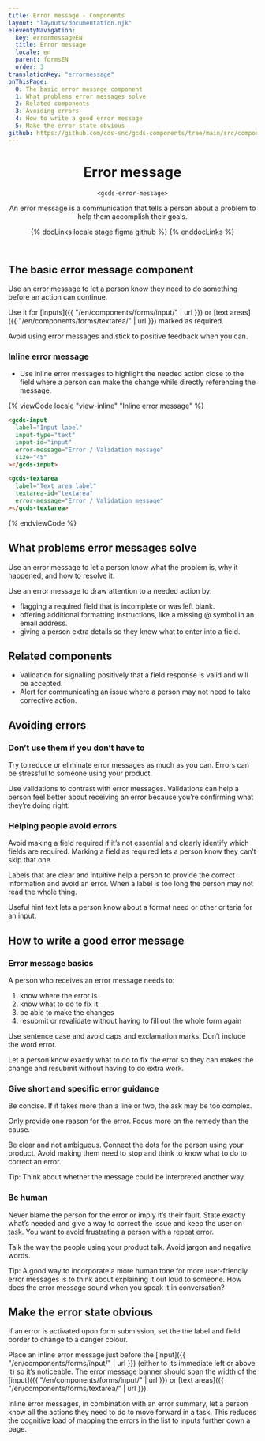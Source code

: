 ```yaml
---
title: Error message - Components
layout: "layouts/documentation.njk"
eleventyNavigation:
  key: errormessageEN
  title: Error message
  locale: en
  parent: formsEN
  order: 3
translationKey: "errormessage"
onThisPage:
  0: The basic error message component
  1: What problems error messages solve
  2: Related components
  3: Avoiding errors
  4: How to write a good error message
  5: Make the error state obvious
github: https://github.com/cds-snc/gcds-components/tree/main/src/components/gcds-error-message
---
```


<header>

# Error message

`<gcds-error-message>`

An error message is a communication that tells a person about a problem to help them accomplish their goals.

{% docLinks locale stage figma github %}
{% enddocLinks %}

</header>

<section aria-label="The basic error message component">

## The basic error message component

Use an error message to let a person know they need to do something before an action can continue.

Use it for [inputs]({{ "/en/components/forms/input/" | url }}) or [text areas]({{ "/en/components/forms/textarea/" | url }}) marked as required.

Avoid using error messages and stick to positive feedback when you can.

### Inline error message

<ul>
  <li>Use inline error messages to highlight the needed action close to the field where a person can make the change while directly referencing the message.</li>
</ul>

<div class="comp-show">
  <gcds-input
    label="Input label"
    input-type="text"
    input-id="input"
    error-message="Error / Validation message"
    size="45"
  ></gcds-input>
  <gcds-textarea
    label="Text area label"
    textarea-id="textarea"
    error-message="Error / Validation message"
  ></gcds-textarea>
</div>

{% viewCode locale "view-inline" "Inline error message" %}
``` html
<gcds-input
  label="Input label"
  input-type="text"
  input-id="input"
  error-message="Error / Validation message"
  size="45"
></gcds-input>

<gcds-textarea
  label="Text area label"
  textarea-id="textarea"
  error-message="Error / Validation message"
></gcds-textarea>
```
{% endviewCode %}
</section>

<section aria-label="What problems error messages solve">

## What problems error messages solve

Use an error message to let a person know what the problem is, why it happened, and how to resolve it.

Use an error message to draw attention to a needed action by:

- flagging a required field that is incomplete or was left blank.
- offering additional formatting instructions, like a missing @ symbol in an email address.
- giving a person extra details so they know what to enter into a field.

</section>

<section aria-label="Related components">

## Related components

<ul>
  <li>Validation for signalling positively that a field response is valid and will be accepted.</li>
  <li>Alert for communicating an issue where a person may not need to take corrective action.</li>
</ul>
</section>

<section aria-label="Avoiding errors">

## Avoiding errors

### Don’t use them if you don’t have to

Try to reduce or eliminate error messages as much as you can. Errors can be stressful to someone using your product.

Use validations to contrast with error messages. Validations can help a person feel better about receiving an error because you’re confirming what they’re doing right.

### Helping people avoid errors

Avoid making a field required if it’s not essential and clearly identify which fields are required. Marking a field as required lets a person know they can’t skip that one.

Labels that are clear and intuitive help a person to provide the correct information and avoid an error. When a label is too long the person may not read the whole thing.

Useful hint text lets a person know about a format need or other criteria for an input.

</section>

<section aria-label="How to write a good error message">

## How to write a good error message

### Error message basics

A person who receives an error message needs to:
1. know where the error is
2. know what to do to fix it
3. be able to make the changes
4. resubmit or revalidate without having to fill out the whole form again

Use sentence case and avoid caps and exclamation marks. Don’t include the word error.

Let a person know exactly what to do to fix the error so they can makes the change and resubmit without having to do extra work.

### Give short and specific error guidance

Be concise. If it takes more than a line or two, the ask may be too complex.

Only provide one reason for the error. Focus more on the remedy than the cause.

Be clear and not ambiguous. Connect the dots for the person using your product. Avoid making them need to stop and think to know what to do to correct an error.

Tip: Think about whether the message could be interpreted another way.

### Be human

Never blame the person for the error or imply it’s their fault. State exactly what’s needed and give a way to correct the issue and keep the user on task. You want to avoid frustrating a person with a repeat error.

Talk the way the people using your product talk. Avoid jargon and negative words.

Tip: A good way to incorporate a more human tone for more user-friendly error messages is to think about explaining it out loud to someone. How does the error message sound when you speak it in conversation?

</section>

<section aria-label="Make the error state obvious">

## Make the error state obvious

If an error is activated upon form submission, set the the label and field border to change to a  danger colour.

Place an inline error message just before the [input]({{ "/en/components/forms/input/" | url }}) (either to its immediate left or above it) so it’s noticeable. The error message banner should span the width of the [input]({{ "/en/components/forms/input/" | url }}) or [text areas]({{ "/en/components/forms/textarea/" | url }}).

Inline error messages, in combination with an error summary, let a person know all the actions they need to do to move forward in a task. This reduces the cognitive load of mapping the errors in the list to inputs further down a page.

</section>
